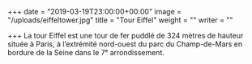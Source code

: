 +++
date = "2019-03-19T23:00:00+00:00"
image = "/uploads/eiffeltower.jpg"
title = "Tour Eiffel"
weight = ""
writer = ""

+++
La tour Eiffel est une tour de fer puddlé de 324 mètres de hauteur située à Paris, à l’extrémité nord-ouest du parc du Champ-de-Mars en bordure de la Seine dans le 7ᵉ arrondissement.